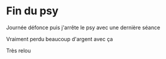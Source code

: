 # Fin du psy 
Journée défonce puis j'arrête le psy avec une dernière séance

Vraiment perdu beaucoup d'argent avec ça 

Très relou 

